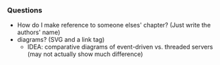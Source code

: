 ### Questions
- How do I make reference to someone elses' chapter? (Just write the authors' name)
- diagrams? (SVG and a link tag)
    - IDEA: comparative diagrams of event-driven vs. threaded servers (may not actually show much difference)
